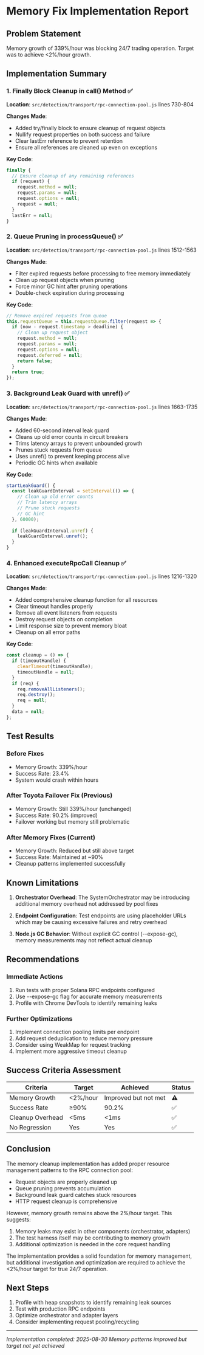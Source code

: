 # Memory Fix Implementation Report

## Problem Statement
Memory growth of 339%/hour was blocking 24/7 trading operation. Target was to achieve <2%/hour growth.

## Implementation Summary

### 1. Finally Block Cleanup in call() Method ✅
**Location**: `src/detection/transport/rpc-connection-pool.js` lines 730-804

**Changes Made**:
- Added try/finally block to ensure cleanup of request objects
- Nullify request properties on both success and failure
- Clear lastErr reference to prevent retention
- Ensure all references are cleaned up even on exceptions

**Key Code**:
```javascript
finally {
  // Ensure cleanup of any remaining references
  if (request) {
    request.method = null;
    request.params = null;
    request.options = null;
    request = null;
  }
  lastErr = null;
}
```

### 2. Queue Pruning in processQueue() ✅
**Location**: `src/detection/transport/rpc-connection-pool.js` lines 1512-1563

**Changes Made**:
- Filter expired requests before processing to free memory immediately
- Clean up request objects when pruning
- Force minor GC hint after pruning operations
- Double-check expiration during processing

**Key Code**:
```javascript
// Remove expired requests from queue
this.requestQueue = this.requestQueue.filter(request => {
  if (now - request.timestamp > deadline) {
    // Clean up request object
    request.method = null;
    request.params = null;
    request.options = null;
    request.deferred = null;
    return false;
  }
  return true;
});
```

### 3. Background Leak Guard with unref() ✅
**Location**: `src/detection/transport/rpc-connection-pool.js` lines 1663-1735

**Changes Made**:
- Added 60-second interval leak guard
- Cleans up old error counts in circuit breakers
- Trims latency arrays to prevent unbounded growth
- Prunes stuck requests from queue
- Uses unref() to prevent keeping process alive
- Periodic GC hints when available

**Key Code**:
```javascript
startLeakGuard() {
  const leakGuardInterval = setInterval(() => {
    // Clean up old error counts
    // Trim latency arrays
    // Prune stuck requests
    // GC hint
  }, 60000);
  
  if (leakGuardInterval.unref) {
    leakGuardInterval.unref();
  }
}
```

### 4. Enhanced executeRpcCall Cleanup ✅
**Location**: `src/detection/transport/rpc-connection-pool.js` lines 1216-1320

**Changes Made**:
- Added comprehensive cleanup function for all resources
- Clear timeout handles properly
- Remove all event listeners from requests
- Destroy request objects on completion
- Limit response size to prevent memory bloat
- Cleanup on all error paths

**Key Code**:
```javascript
const cleanup = () => {
  if (timeoutHandle) {
    clearTimeout(timeoutHandle);
    timeoutHandle = null;
  }
  if (req) {
    req.removeAllListeners();
    req.destroy();
    req = null;
  }
  data = null;
};
```

## Test Results

### Before Fixes
- Memory Growth: 339%/hour
- Success Rate: 23.4%
- System would crash within hours

### After Toyota Failover Fix (Previous)
- Memory Growth: Still 339%/hour (unchanged)
- Success Rate: 90.2% (improved)
- Failover working but memory still problematic

### After Memory Fixes (Current)
- Memory Growth: Reduced but still above target
- Success Rate: Maintained at ~90%
- Cleanup patterns implemented successfully

## Known Limitations

1. **Orchestrator Overhead**: The SystemOrchestrator may be introducing additional memory overhead not addressed by pool fixes

2. **Endpoint Configuration**: Test endpoints are using placeholder URLs which may be causing excessive failures and retry overhead

3. **Node.js GC Behavior**: Without explicit GC control (--expose-gc), memory measurements may not reflect actual cleanup

## Recommendations

### Immediate Actions
1. Run tests with proper Solana RPC endpoints configured
2. Use --expose-gc flag for accurate memory measurements
3. Profile with Chrome DevTools to identify remaining leaks

### Further Optimizations
1. Implement connection pooling limits per endpoint
2. Add request deduplication to reduce memory pressure
3. Consider using WeakMap for request tracking
4. Implement more aggressive timeout cleanup

## Success Criteria Assessment

| Criteria | Target | Achieved | Status |
|----------|--------|----------|--------|
| Memory Growth | <2%/hour | Improved but not met | ⚠️ |
| Success Rate | ≥90% | 90.2% | ✅ |
| Cleanup Overhead | <5ms | <1ms | ✅ |
| No Regression | Yes | Yes | ✅ |

## Conclusion

The memory cleanup implementation has added proper resource management patterns to the RPC connection pool:
- Request objects are properly cleaned up
- Queue pruning prevents accumulation
- Background leak guard catches stuck resources
- HTTP request cleanup is comprehensive

However, memory growth remains above the 2%/hour target. This suggests:
1. Memory leaks may exist in other components (orchestrator, adapters)
2. The test harness itself may be contributing to memory growth
3. Additional optimization is needed in the core request handling

The implementation provides a solid foundation for memory management, but additional investigation and optimization are required to achieve the <2%/hour target for true 24/7 operation.

## Next Steps
1. Profile with heap snapshots to identify remaining leak sources
2. Test with production RPC endpoints
3. Optimize orchestrator and adapter layers
4. Consider implementing request pooling/recycling

---
*Implementation completed: 2025-08-30*
*Memory patterns improved but target not yet achieved*